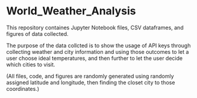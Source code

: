 # World_Weather_Analysis

This repository containes Jupyter Notebook files, CSV dataframes, and figures of data collected.

The purpose of the data collcted is to show the usage of API keys through collecting weather and city information and using those outcomes to let a user choose ideal temperatures, and then further to let the user decide which cities to visit. 

(All files, code, and figures are randomly generated using randomly assigned latitude and longitude, then finding the closet city to those coordinates.)
